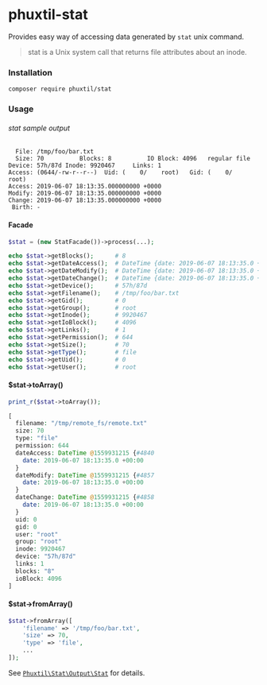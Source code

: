 # phuxtil-stat

Provides easy way of accessing data generated by `stat` unix command.

> stat is a Unix system call that returns file attributes about an inode.

### Installation

```
composer require phuxtil/stat
```

### Usage

###### stat sample output
```
  File: /tmp/foo/bar.txt
  Size: 70        	Blocks: 8          IO Block: 4096   regular file
Device: 57h/87d	Inode: 9920467     Links: 1
Access: (0644/-rw-r--r--)  Uid: (    0/    root)   Gid: (    0/    root)
Access: 2019-06-07 18:13:35.000000000 +0000
Modify: 2019-06-07 18:13:35.000000000 +0000
Change: 2019-06-07 18:13:35.000000000 +0000
 Birth: -
``` 


#### Facade
```php
$stat = (new StatFacade())->process(...);

echo $stat->getBlocks();      # 8
echo $stat->getDateAccess();  # DateTime {date: 2019-06-07 18:13:35.0 +00:00}
echo $stat->getDateModify();  # DateTime {date: 2019-06-07 18:13:35.0 +00:00}
echo $stat->getDateChange();  # DateTime {date: 2019-06-07 18:13:35.0 +00:00}
echo $stat->getDevice();      # 57h/87d
echo $stat->getFilename();    # /tmp/foo/bar.txt
echo $stat->getGid();         # 0
echo $stat->getGroup();       # root
echo $stat->getInode();       # 9920467
echo $stat->getIoBlock();     # 4096
echo $stat->getLinks();       # 1
echo $stat->getPermission();  # 644
echo $stat->getSize();        # 70
echo $stat->getType();        # file
echo $stat->getUid();         # 0
echo $stat->getUser();        # root
```

#### $stat->toArray()
```php
print_r($stat->toArray());
```

```php
[
  filename: "/tmp/remote_fs/remote.txt"
  size: 70
  type: "file"
  permission: 644
  dateAccess: DateTime @1559931215 {#4840
    date: 2019-06-07 18:13:35.0 +00:00
  }
  dateModify: DateTime @1559931215 {#4857
    date: 2019-06-07 18:13:35.0 +00:00
  }
  dateChange: DateTime @1559931215 {#4858
    date: 2019-06-07 18:13:35.0 +00:00
  }
  uid: 0
  gid: 0
  user: "root"
  group: "root"
  inode: 9920467
  device: "57h/87d"
  links: 1
  blocks: "8"
  ioBlock: 4096
]
```


#### $stat->fromArray()
```php
$stat->fromArray([
    'filename' => '/tmp/foo/bar.txt',
    'size' => 70,
    'type' => 'file',
    ...
]);
```


See [`Phuxtil\Stat\Output\Stat`](https://github.com/oliwierptak/phuxtil-stat/blob/master/src/Stat/Output/Stat.php) for details.
